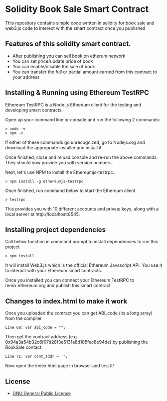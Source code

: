 # Solidity Book Sale Smart Contract

This repository contains simple code written in solidity for book sale and web3.js code to interect with the smart contract once you published

## Features of this solidity smart contract.

* After publishing you can sell book on etherum network
* You can set price/update price of book
* You can enable/disable the sale of book
* You can transfer the full or partial amount earned from this contract to your address

## Installing & Running using Ethereum TestRPC
Ethereum TestRPC is a Node.js Ethereum client for the testing and developing smart contracts.

Open up your command line or console and run the following 2 commands:
```
> node -v
> npm -v
```
If either of these commands go unrecognized, go to Nodejs.org and download the appropriate installer and install it

Once finished, close and reload console and re-run the above commands. They should now provide you with version numbers.

Next, let's use NPM to install the Ethereumjs-testrpc:
```
> npm install -g ethereumjs-testrpc
```
Once finished, run command below to start the Ethereum client
```
> testrpc
```
This provides you with 10 different accounts and private keys, along with a local server at http://localhost:8545.

## Installing project dependencies

Call below function in command prompt to install dependencies to run this project
```
> npm install
```
It will install Web3.js which is the official Ethereum Javascript API. You use it to interact with your Ethereum smart contracts.

Once you installed you can connect your Ethereum TestRPC to remix.ethereum.org and publish this smart contract

## Changes to index.html to make it work

Once you uploaded the contract you can get ABI_code (its a long array) from the compiler
```
Line 68: var abi_code = "";
```

Then get the contract address (e.g 0x94a3a54b32c6f07d28f3e5131a8d105fec8e94de) by publishing the BookSale contact
```
Line 71: var cont_addr = '';
```

Now open the index.html page in browser and test it!


## License

* [GNU General Public License](http://www.gnu.org/licenses/)
